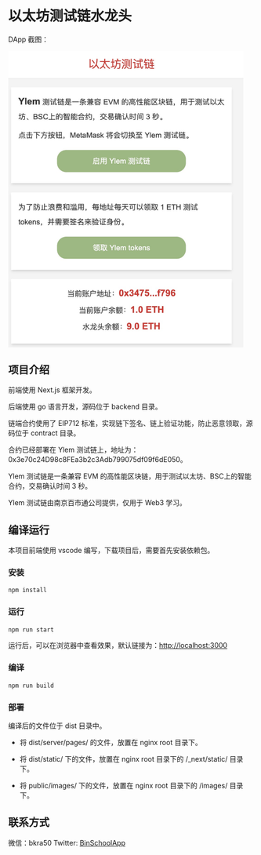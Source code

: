 # 以太坊测试链水龙头

DApp 截图：

 <img src="./public/images/ylem-faucet.png" align="center" style="width: 480px; height: auto;"/> 


## 项目介绍

前端使用 Next.js 框架开发。

后端使用 go 语言开发，源码位于 backend 目录。

链端合约使用了 EIP712 标准，实现链下签名、链上验证功能，防止恶意领取，源码位于 contract 目录。

合约已经部署在 Ylem 测试链上，地址为：0x3e70c24D98c8FEa3b2c3Adb799075df09f6dE050。

Ylem 测试链是一条兼容 EVM 的高性能区块链，用于测试以太坊、BSC上的智能合约，交易确认时间 3 秒。

Ylem 测试链由南京百市通公司提供，仅用于 Web3 学习。

## 编译运行

本项目前端使用 vscode 编写，下载项目后，需要首先安装依赖包。

### 安装

```bash
npm install
```

### 运行

```bash
npm run start
```

运行后，可以在浏览器中查看效果，默认链接为：[http://localhost:3000](http://localhost:3000)

### 编译

```bash
npm run build
```

### 部署

编译后的文件位于 dist 目录中。

- 将 dist/server/pages/ 的文件，放置在 nginx root 目录下。

- 将 dist/static/ 下的文件，放置在 nginx root 目录下的 /_next/static/ 目录下。

- 将 public/images/ 下的文件，放置在 nginx root 目录下的 /images/ 目录下。


## 联系方式
微信：bkra50  Twitter: [BinSchoolApp](https://twitter.com/BinSchoolApp)



